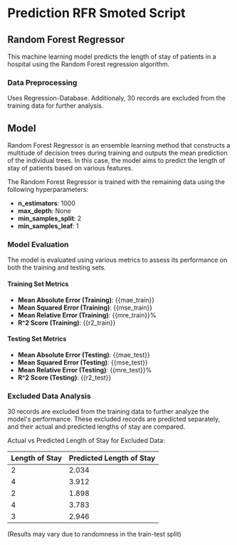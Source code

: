 # Prediction RFR Smoted Script

## Random Forest Regressor

This machine learning model predicts the length of stay of patients in a hospital using the Random Forest regression algorithm.

### Data Preprocessing

Uses Regression-Database. Additionaly, 30 records are excluded from the training data for further analysis.

## Model

Random Forest Regressor is an ensemble learning method that constructs a multitude of decision trees during training and outputs the mean prediction of the individual trees. In this case, the model aims to predict the length of stay of patients based on various features.


The Random Forest Regressor is trained with the remaining data using the following hyperparameters:
- **n_estimators**: 1000
- **max_depth**: None
- **min_samples_split**: 2
- **min_samples_leaf**: 1

### Model Evaluation

The model is evaluated using various metrics to assess its performance on both the training and testing sets.

#### Training Set Metrics
- **Mean Absolute Error (Training)**: {{mae_train}}
- **Mean Squared Error (Training)**: {{mse_train}}
- **Mean Relative Error (Training)**: {{mre_train}}%
- **R^2 Score (Training)**: {{r2_train}}

#### Testing Set Metrics
- **Mean Absolute Error (Testing)**: {{mae_test}}
- **Mean Squared Error (Testing)**: {{mse_test}}
- **Mean Relative Error (Testing)**: {{mre_test}}%
- **R^2 Score (Testing)**: {{r2_test}}

### Excluded Data Analysis

30 records are excluded from the training data to further analyze the model's performance. These excluded records are predicted separately, and their actual and predicted lengths of stay are compared.

Actual vs Predicted Length of Stay for Excluded Data:

| Length of Stay | Predicted Length of Stay |
|----------------|--------------------------|
| 2              | 2.034                    |
| 4              | 3.912                    |
| 2              | 1.898                    |
| 4              | 3.783                    |
| 3              | 2.946                    |

(Results may vary due to randomness in the train-test split)
